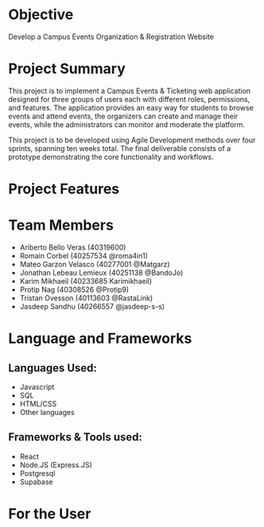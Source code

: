 # Objective
Develop a Campus Events Organization & Registration Website

# Project Summary
This project is to implement a Campus Events & Ticketing web application designed for three groups of users each with different roles, permissions, and features. The application provides an easy way for students to browse events and attend events, the organizers can create and manage their events, while the administrators can monitor and moderate the platform. 

This project is to be developed using Agile Development methods over four sprints, spanning ten weeks total. The final deliverable consists of a prototype demonstrating the core functionality and workflows.

# Project Features 

# Team Members
- Ariberto Bello Veras (40319600)<br>
- Romain Corbel (40257534 @roma4in1)<br>
- Mateo Garzon Velasco (40277001 @Matgarz)<br>
- Jonathan Lebeau Lemieux (40251138 @BandoJo)<br>
- Karim Mikhaeil (40233685 Karimikhaeil)<br>
- Protip Nag (40308526 @Protip9)<br>
- Tristan Ovesson (40113603 @RastaLink)<br>
- Jasdeep Sandhu (40266557 @jasdeep-s-s)<br>

# Language and Frameworks
## Languages Used:
- Javascript
- SQL
- HTML/CSS
- Other languages

## Frameworks & Tools used:
- React
- Node.JS (Express.JS)
- Postgresql
- Supabase

# For the User

